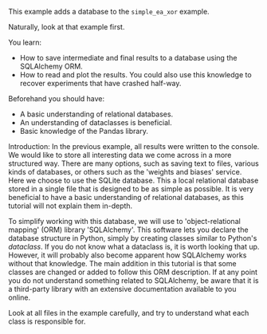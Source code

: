 This example adds a database to the `simple_ea_xor` example.

Naturally, look at that example first.

You learn:
- How to save intermediate and final results to a database using the SQLAlchemy ORM.
- How to read and plot the results. You could also use this knowledge to recover experiments that have crashed half-way.

Beforehand you should have:
- A basic understanding of relational databases.
- An understanding of dataclasses is beneficial.
- Basic knowledge of the Pandas library.

Introduction:
In the previous example, all results were written to the console.
We would like to store all interesting data we come across in a more structured way.
There are many options, such as saving text to files, various kinds of databases, or others such as the 'weights and biases' service.
Here we choose to use the SQLite database.
This a local relational database stored in a single file that is designed to be as simple as possible.
It is very beneficial to have a basic understanding of relational databases, as this tutorial will not explain them in-depth.

To simplify working with this database, we will use to 'object-relational mapping' (ORM) library 'SQLAlchemy'.
This software lets you declare the database structure in Python, simply by creating classes similar to Python's *dataclass*.
If you do not know what a dataclass is, it is worth looking that up.
However, it will probably also become apparent how SQLAlchemy works without that knowledge.
The main addition in this tutorial is that some classes are changed or added to follow this ORM description.
If at any point you do not understand something related to SQLAlchemy,
be aware that it is a third-party library with an extensive documentation available to you online.

Look at all files in the example carefully, and try to understand what each class is responsible for.